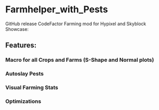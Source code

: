 # Farmhelper_with_Pests

GitHub release CodeFactor
Farming mod for Hypixel and Skyblock
Showcase:

## Features:
### Macro for all Crops and Farms (S-Shape and Normal plots)
### Autoslay Pests
### Visual Farming Stats
### Optimizations
